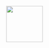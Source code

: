 <div id="header" align="center">
  <img src="https://media.giphy.com/media/M9gbBd9nbDrOTu1Mqx/giphy.gif](https://i.giphy.com/media/ZVik7pBtu9dNS/giphy.webp" width="100"/>
</div>
